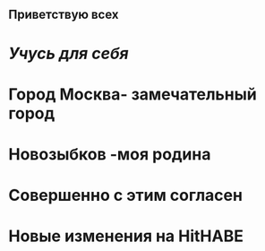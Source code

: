 ## Приветствую всех
# _Учусь для себя_

# Город Москва- замечательный город

# Новозыбков -моя родина

# Совершенно с этим согласен

# Новые изменения на HitHABE
